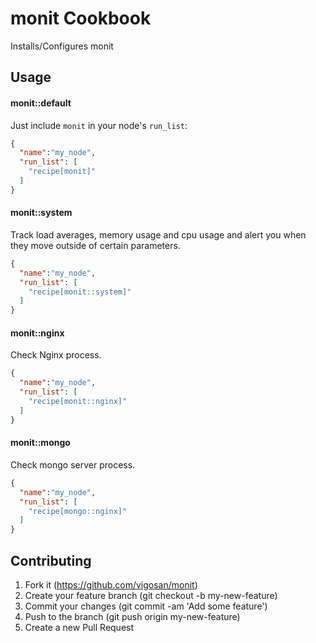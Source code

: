 monit Cookbook
==============
Installs/Configures monit

Usage
-----
#### monit::default
Just include `monit` in your node's `run_list`:

```json
{
  "name":"my_node",
  "run_list": [
    "recipe[monit]"
  ]
}
```

#### monit::system

Track load averages, memory usage and cpu usage and alert you when they move outside of certain parameters.


```json
{
  "name":"my_node",
  "run_list": [
    "recipe[monit::system]"
  ]
}
```


#### monit::nginx

Check Nginx process.


```json
{
  "name":"my_node",
  "run_list": [
    "recipe[monit::nginx]"
  ]
}
```

#### monit::mongo

Check mongo server process.


```json
{
  "name":"my_node",
  "run_list": [
    "recipe[mongo::nginx]"
  ]
}
```


Contributing
------------
1. Fork it (https://github.com/vigosan/monit)
2. Create your feature branch (git checkout -b my-new-feature)
3. Commit your changes (git commit -am 'Add some feature')
4. Push to the branch (git push origin my-new-feature)
5. Create a new Pull Request
